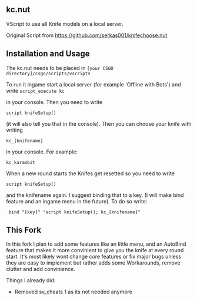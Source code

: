 kc.nut
---------------

VScript to use all Knife models on a local server. 

Original Script from https://github.com/serkas001/knifechoose.nut


Installation and Usage
---------------

The kc.nut needs to be placed in `[your CSGO directory]/csgo/scripts/vscripts`
    
To run it ingame start a local server (for example 'Offline with Bots') and write `script_execute kc`

in your console. Then you need to write

    script knifeSetup()

(it will also tell you that in the console). Then you can choose your knife with writing 

    kc_[knifename]

in your console. For example:

    kc_karambit

When a new round starts the Knifes get resetted so you need to write  
    
    script knifeSetup()
    
and the knifename again. I suggest binding that to a key. (I will make bind feature and an ingame menu in the future). To do so write:
    
     bind "[key]" "script knifeSetup(); kc_[knifename]"
    
This Fork
-----------------

In this fork I plan to add some features like an little menu, and an AutoBind feature that makes it more convinient to give you the knife at every round start. It's most likely wont change core features or fix major bugs unless they are easy to implement but rather adds some Workarounds, remove clutter and add convinience.

Things I already did:

* Removed sv_cheats 1 as its not needed anymore
    
    
